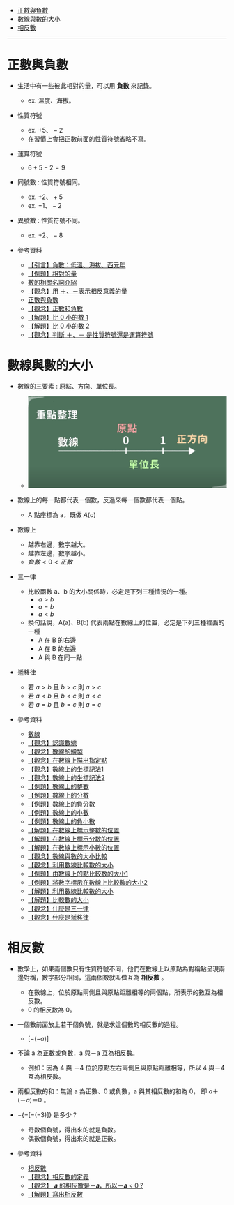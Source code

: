 * [正數與負數](#正數與負數)
* [數線與數的大小](#數線與數的大小)
* [相反數](#相反數與絕對值)

---

# 正數與負數
- 生活中有一些彼此相對的量，可以用 **負數** 來記錄。
	- ex. 溫度、海拔。

- 性質符號
	- ex. $+5、-2$
	- 在習慣上會把正數前面的性質符號省略不寫。

- 運算符號
	- $6+5-2=9$

- 同號數 : 性質符號相同。
	- ex. $+2、+5$
	- ex. $-1、-2$

- 異號數 : 性質符號不同。
	- ex. $+2、-8$

- 參考資料
  - [【引言】負數：低溫、海拔、西元年](https://www.youtube.com/watch?v=wnRKym-jHjM "【引言】負數：低溫、海拔、西元年")
  - [【例題】相對的量](https://www.youtube.com/watch?v=0cLkXtc-Kkk "【例題】相對的量")
  - [數的相關名詞介紹](https://www.youtube.com/watch?v=pX7gEbHTrE0 "數的相關名詞介紹")
  - [【觀念】用 ＋、－表示相反意義的量](https://www.junyiacademy.org/course-compare/math-juni/math-7/j-m7a_tmp/j-m7a-c01/j-m7a-c01-1/v/KhKtFmVSTio "【觀念】用 ＋、－表示相反意義的量")
  - [正數與負數](https://www.youtube.com/watch?v=lJo3dp_C0Do "正數與負數")
  - [【觀念】正數和負數](https://www.junyiacademy.org/course-compare/math-juni/math-7/j-m7a_tmp/j-m7a-c01/j-m7a-c01-1/v/RdJgf32gOAU "【觀念】正數和負數")
  - [【解題】比 0 小的數 1](https://www.junyiacademy.org/course-compare/math-juni/math-7/j-m7a_tmp/j-m7a-c01/j-m7a-c01-1/v/JCV8aTnKVXo "【解題】比 0 小的數 1")
  - [【解題】比 0 小的數 2](https://www.junyiacademy.org/course-compare/math-juni/math-7/j-m7a_tmp/j-m7a-c01/j-m7a-c01-1/v/d2DxQrIm5Rs "【解題】比 0 小的數 2")
  - [【觀念】判斷 ＋、－ 是性質符號還是運算符號](https://www.junyiacademy.org/course-compare/math-juni/math-7/j-m7a_tmp/j-m7a-c01/j-m7a-c01-1/v/DWwsMdX1OJs "【觀念】判斷 ＋、－ 是性質符號還是運算符號")

# 數線與數的大小

- 數線的三要素 : 原點、方向、單位長。
  - ![數線的三要素-均一版](https://github.com/aquariusCCA/mathematics/blob/main/%E5%88%9D%E4%B8%80%E6%95%B8%E5%AD%B8/%E6%95%B4%E6%95%B8%E7%9A%84%E9%81%8B%E7%AE%97/images/%E6%95%B8%E7%B7%9A%E7%9A%84%E4%B8%89%E8%A6%81%E7%B4%A0-%E5%9D%87%E4%B8%80%E7%89%88.png?raw=true "數線的三要素-均一版")

- 數線上的每一點都代表一個數，反過來每一個數都代表一個點。
  - A 點座標為 a，既做 $A(a)$

- 數線上
	- 越靠右邊，數字越大。
	- 越靠左邊，數字越小。
	- $負數 < 0 < 正數$

- 三一律
  - 比較兩數 a、b 的大小關係時，必定是下列三種情況的一種。
    - $a > b$
    - $a = b$
    - $a < b$
  - 換句話說，A(a)、B(b) 代表兩點在數線上的位置，必定是下列三種裡面的一種
    - A 在 B 的右邊
    - A 在 B 的左邊
    - A 與 B 在同一點

- 遞移律
	- 若 $a > b$ 且 $b > c$ 則 $a > c$
	- 若 $a < b$ 且 $b < c$ 則 $a < c$
	- 若 $a = b$ 且 $b = c$ 則 $a = c$

- 參考資料
  - [數線](https://www.youtube.com/watch?v=e8bC186Ob2o "數線")
  - [【觀念】認識數線](https://www.junyiacademy.org/course-compare/math-juni/math-7/j-m7a_tmp/j-m7a-c01/j-m7a-c01-1/v/JvjA81AcOig "【觀念】認識數線")
  - [【觀念】數線的繪製](https://www.youtube.com/watch?v=j7AiiV9Bka8 "【觀念】數線的繪製")
  - [【觀念】在數線上描出指定點](https://www.junyiacademy.org/course-compare/math-juni/math-7/j-m7a_tmp/j-m7a-c01/j-m7a-c01-1/v/yQUHBKCd95I "【觀念】在數線上描出指定點")
  - [【觀念】數線上的坐標記法1](https://www.youtube.com/watch?v=Z_4bn7AfpHQ "【觀念】數線上的坐標記法1")
  - [【觀念】數線上的坐標記法2](https://www.youtube.com/watch?v=IkrJGohavTs "【觀念】數線上的坐標記法2")
  - [【例題】數線上的整數](https://www.youtube.com/watch?v=AfqDjU2kcwg "【例題】數線上的整數")
  - [【例題】數線上的分數](https://youtu.be/a6w5mMgPYCk "【例題】數線上的分數")
  - [【例題】數線上的負分數](https://www.youtube.com/watch?v=80SFGsR1c_s "【例題】數線上的負分數")
  - [【例題】數線上的小數](https://youtu.be/gIVHpDPyMyc "【例題】數線上的小數")
  - [【例題】數線上的負小數](https://www.youtube.com/watch?v=S0Ze1d3hsXY "【例題】數線上的負小數")
  - [【解題】在數線上標示整數的位置](https://www.junyiacademy.org/course-compare/math-juni/math-7/j-m7a_tmp/j-m7a-c01/j-m7a-c01-1/v/M3KXQmOHvug "【解題】在數線上標示整數的位置")
  - [【解題】在數線上標示分數的位置](https://www.junyiacademy.org/course-compare/math-juni/math-7/j-m7a_tmp/j-m7a-c01/j-m7a-c01-1/v/nN9ArJBWKdE "【解題】在數線上標示分數的位置")
  - [【解題】在數線上標示小數的位置](https://www.junyiacademy.org/course-compare/math-juni/math-7/j-m7a_tmp/j-m7a-c01/j-m7a-c01-1/v/al54oDto-3A "【解題】在數線上標示小數的位置")
  - [【觀念】數線與數的大小比較](https://youtu.be/u7TYJ91tsg0 "【觀念】數線與數的大小比較")
  - [【觀念】利用數線比較數的大小](https://www.junyiacademy.org/course-compare/math-juni/math-7/j-m7a_tmp/j-m7a-c01/j-m7a-c01-1/v/Jh_6rwsBiq8 "【觀念】利用數線比較數的大小")
  - [【例題】由數線上的點比較數的大小1](https://youtu.be/pgsozUy0EdM "【例題】由數線上的點比較數的大小1")
  - [【例題】將數字標示在數線上比較數的大小2](https://youtu.be/Crv3TmMRGsI "【例題】將數字標示在數線上比較數的大小2")
  - [【解題】利用數線比較數的大小](https://www.junyiacademy.org/course-compare/math-juni/math-7/j-m7a_tmp/j-m7a-c01/j-m7a-c01-1/v/xc_k3-Pi4dA "【解題】利用數線比較數的大小")
  - [【解題】比較數的大小](https://www.junyiacademy.org/course-compare/math-juni/math-7/j-m7a_tmp/j-m7a-c01/j-m7a-c01-1/v/nhxNHtudfAY "【解題】比較數的大小")
  - [【觀念】什麼是三一律](https://youtu.be/Ba6M5ubM0BY "【觀念】什麼是三一律")
  - [【觀念】什麼是遞移律](https://youtu.be/LWF7TCg33cM "【觀念】什麼是遞移律")


# 相反數


- 數學上，如果兩個數只有性質符號不同，他們在數線上以原點為對稱點呈現兩邊對稱，數字部分相同，這兩個數就叫做互為 **相反數** 。
  - 在數線上，位於原點兩側且與原點距離相等的兩個點，所表示的數互為相反數。 
  - 0 的相反數為 0。 

- 一個數前面放上若干個負號，就是求這個數的相反數的過程。
  - $[-(-a)]$

- 不論 a 為正數或負數，a 與－a 互為相反數。
  - 例如：因為 4 與 －4 位於原點左右兩側且與原點距離相等，所以 4 與－4 互為相反數。 

- 兩相反數的和：無論 a 為正數、0 或負數，a 與其相反數的和為 0， 即 $a＋(－a)＝0$ 。

- $- \{ -[-(-3)] \}$ 是多少 ?
	- 奇數個負號，得出來的就是負數。
	- 偶數個負號，得出來的就是正數。

- 參考資料
  - [相反數](https://youtu.be/QMQqy5CKMqQ "相反數")
  - [【觀念】相反數的定義](https://www.junyiacademy.org/course-compare/math-juni/math-7/j-m7a_tmp/j-m7a-c01/j-m7a-c01-1/v/U0k_jNJvZPE "【觀念】相反數的定義")
  - [【觀念】 𝒂 的相反數是－𝒂，所以－𝒂 < 0 ?](https://www.junyiacademy.org/course-compare/math-juni/math-7/j-m7a_tmp/j-m7a-c01/j-m7a-c01-1/v/gkw0P0nKtnM "【觀念】 𝒂 的相反數是－𝒂，所以－𝒂 < 0 ?")
  - [【解題】寫出相反數](https://www.junyiacademy.org/course-compare/math-juni/math-7/j-m7a_tmp/j-m7a-c01/j-m7a-c01-1/v/2BglYAl6mn0 "【解題】寫出相反數")